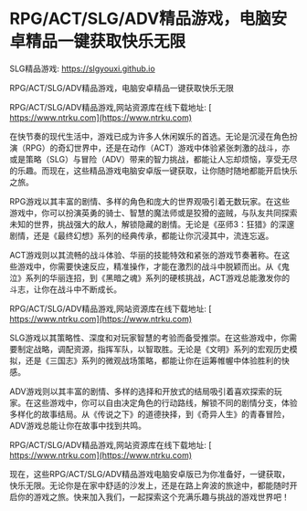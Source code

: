# RPG/ACT/SLG/ADV精品游戏，电脑安卓精品一键获取快乐无限

SLG精品游戏: <https://slgyouxi.github.io>

‌RPG/ACT/SLG/ADV精品游戏，电脑安卓精品一键获取快乐无限‌

RPG/ACT/SLG/ADV精品游戏,网站资源库在线下载地址:  [             https://www.ntrku.com](https://www.ntrku.com)

在快节奏的现代生活中，游戏已成为许多人休闲娱乐的首选。无论是沉浸在角色扮演（RPG）的奇幻世界中，还是在动作（ACT）游戏中体验紧张刺激的战斗，亦或是策略（SLG）与冒险（ADV）带来的智力挑战，都能让人忘却烦恼，享受无尽的乐趣。而现在，这些精品游戏电脑安卓版一键获取，让你随时随地都能开启快乐之旅。

RPG游戏以其丰富的剧情、多样的角色和庞大的世界观吸引着无数玩家。在这些游戏中，你可以扮演英勇的骑士、智慧的魔法师或是狡猾的盗贼，与队友共同探索未知的世界，挑战强大的敌人，解锁隐藏的剧情。无论是《巫师3：狂猎》的深邃剧情，还是《最终幻想》系列的经典传承，都能让你沉浸其中，流连忘返。

ACT游戏则以其流畅的战斗体验、华丽的技能特效和紧张的游戏节奏著称。在这些游戏中，你需要快速反应，精准操作，才能在激烈的战斗中脱颖而出。从《鬼泣》系列的华丽连招，到《黑暗之魂》系列的硬核挑战，ACT游戏总能激发你的斗志，让你在战斗中不断成长。

RPG/ACT/SLG/ADV精品游戏,网站资源库在线下载地址:  [             https://www.ntrku.com](https://www.ntrku.com)

SLG游戏以其策略性、深度和对玩家智慧的考验而备受推崇。在这些游戏中，你需要制定战略，调配资源，指挥军队，以智取胜。无论是《文明》系列的宏观历史模拟，还是《三国志》系列的微观战场策略，都能让你在运筹帷幄中体验胜利的快感。

ADV游戏则以其丰富的剧情、多样的选择和开放式的结局吸引着喜欢探索的玩家。在这些游戏中，你可以自由决定角色的行动路线，解锁不同的剧情分支，体验多样化的故事结局。从《传说之下》的道德抉择，到《奇异人生》的青春冒险，ADV游戏总能让你在故事中找到共鸣。

RPG/ACT/SLG/ADV精品游戏,网站资源库在线下载地址:  [             https://www.ntrku.com](https://www.ntrku.com)

现在，这些RPG/ACT/SLG/ADV精品游戏电脑安卓版已为你准备好，一键获取，快乐无限。无论你是在家中舒适的沙发上，还是在路上奔波的旅途中，都能随时开启你的游戏之旅。快来加入我们，一起探索这个充满乐趣与挑战的游戏世界吧！